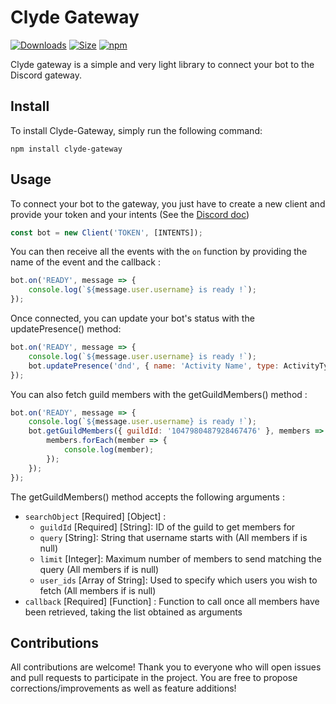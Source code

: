 # Clyde Gateway

[![Downloads](https://img.shields.io/npm/dm/clyde-gateway)](https://www.npmjs.com/package/clyde-gateway) [![Size](https://img.shields.io/bundlephobia/min/clyde-gateway)](https://www.npmjs.com/package/clyde-gateway) [![npm](https://img.shields.io/npm/v/clyde-gateway)](https://www.npmjs.com/package/clyde-gateway)

Clyde gateway is a simple and very light library to connect your bot to the Discord gateway.

## Install

To install Clyde-Gateway, simply run the following command:

```
npm install clyde-gateway
```

## Usage

To connect your bot to the gateway, you just have to create a new client and provide your token and your intents (See the [Discord doc](https://discord.com/developers/docs/topics/gateway#gateway-intents))

```js
const bot = new Client('TOKEN', [INTENTS]);
```

You can then receive all the events with the `on` function by providing the name of the event and the callback :

```js
bot.on('READY', message => {
	console.log(`${message.user.username} is ready !`);
});
```

Once connected, you can update your bot's status with the updatePresence() method:

```js
bot.on('READY', message => {
	console.log(`${message.user.username} is ready !`);
	bot.updatePresence('dnd', { name: 'Activity Name', type: ActivityType.GAME });
});
```

You can also fetch guild members with the getGuildMembers() method :

```js
bot.on('READY', message => {
	console.log(`${message.user.username} is ready !`);
	bot.getGuildMembers({ guildId: '1047980487928467476' }, members => {
		members.forEach(member => {
			console.log(member);
		});
	});
});
```

The getGuildMembers() method accepts the following arguments :

- `searchObject` [Required] [Object] :
  - `guildId` [Required] [String]: ID of the guild to get members for
  - `query` [String]: String that username starts with (All members if is null)
  - `limit` [Integer]: Maximum number of members to send matching the query (All members if is null)
  - `user_ids` [Array of String]: Used to specify which users you wish to fetch (All members if is null)
- `callback` [Required] [Function] : Function to call once all members have been retrieved, taking the list obtained as arguments

## Contributions

All contributions are welcome! Thank you to everyone who will open issues and pull requests to participate in the project. You are free to propose corrections/improvements as well as feature additions!
